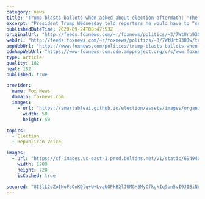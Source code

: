 ```yaml
---
category: news
title: "Trump blasts ballots when asked about election aftermath: 'The ballots are a disaster'"
excerpt: "President Trump Wednesday told reporters he would have to “see what happens” with election results before committing to a peaceful transfer of power. "
publishedDateTime: 2020-09-24T08:47:53Z
originalUrl: "http://feeds.foxnews.com/~r/foxnews/politics/~3/7WtUrb93OJw/trump-blasts-ballots-when-asked-about-election-aftermath-the-ballots-are-a-disaster"
webUrl: "http://feeds.foxnews.com/~r/foxnews/politics/~3/7WtUrb93OJw/trump-blasts-ballots-when-asked-about-election-aftermath-the-ballots-are-a-disaster"
ampWebUrl: "https://www.foxnews.com/politics/trump-blasts-ballots-when-asked-about-election-aftermath-the-ballots-are-a-disaster.amp"
cdnAmpWebUrl: "https://www-foxnews-com.cdn.ampproject.org/c/s/www.foxnews.com/politics/trump-blasts-ballots-when-asked-about-election-aftermath-the-ballots-are-a-disaster.amp"
type: article
quality: 182
heat: 182
published: true

provider:
  name: Fox News
  domain: foxnews.com
  images:
    - url: "https://smartableai.github.io/election/assets/images/organizations/foxnews.com-50x50.jpg"
      width: 50
      height: 50

topics:
  - Election
  - Republican Voice

images:
  - url: "https://cf-images.us-east-1.prod.boltdns.net/v1/static/694940094001/8f70bc34-e0c7-4eb0-be55-5432ed5834e4/603d59ec-ab59-4b24-8d70-20b04de0c8a3/1280x720/match/image.jpg"
    width: 1280
    height: 720
    isCached: true

secured: "8I3lL2qZoINoFsOnKDlq+U+LvaUOPkB2lJUMGH5MyCfkgkIq9bn5vI9JIBiNc9KA4F8qj6MeWx/8oG6gy5g0UjilQDhWJx9ROt47oNKUYNvlte3gAZ7LRE7LMnUnNIUWT5OMLNegQS4JLENj5zv0a1i+msPX044c+0AUW50Iy1TIV4Uvh1FVQnzutJYdYauHOrz9L7VE8ScUMVhJ0OVBboK2y/MP++yO11y2rKYgLj056Va4PWMWTmT7484Z+Q1Ou+u18geuCZXJ8fg89tkGtad8CmOAHI3JokYQgbZLJrll/JFQiJIYWVQa1Lemy7DFuTNj3pOLrXgD/nfby+HXHoq4Fbd8ZHt/w3IoB/Bj/Vc=;fSNtPoxSsuKd5M4rM7kafg=="
---
```


